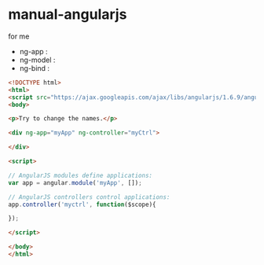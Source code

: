 # manual-angularjs
for me


- ng-app :
- ng-model :
- ng-bind :

```html
<!DOCTYPE html>
<html>
<script src="https://ajax.googleapis.com/ajax/libs/angularjs/1.6.9/angular.min.js"></script>
<body>

<p>Try to change the names.</p>

<div ng-app="myApp" ng-controller="myCtrl">

</div>

<script>

// AngularJS modules define applications:
var app = angular.module('myApp', []);

// AngularJS controllers control applications:
app.controller('myctrl', function($scope){

});

</script>

</body>
</html>
```
